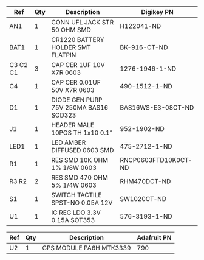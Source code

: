 |Ref|Qty|Description|Digikey PN|
|---|---|-----------|------|
|AN1|1|CONN UFL JACK STR 50 OHM SMD|H122041-ND|
|BAT1|1|CR1220 BATTERY HOLDER SMT FLATPIN|BK-916-CT-ND|
|C3 C2 C1|3|CAP CER 1UF 10V X7R 0603|1276-1946-1-ND|
|C4|1|CAP CER 0.01UF 50V X7R 0603|490-1512-1-ND|
|D1|1|DIODE GEN PURP 75V 250MA BAS16 SOD323|BAS16WS-E3-08CT-ND|
|J1|1|HEADER MALE 10POS TH 1x10 0.1”|952-1902-ND|
|LED1|1|LED AMBER DIFFUSED 0603 SMD|475-2712-1-ND|
|R1|1|RES SMD 10K OHM 1% 1/8W 0603|RNCP0603FTD10K0CT-ND|
|R3 R2|2|RES SMD 470 OHM 5% 1/4W 0603|RHM470DCT-ND|
|S1|1|SWITCH TACTILE SPST-NO 0.05A 12V|SW1020CT-ND|
|U1|1|IC REG LDO 3.3V 0.15A SOT353|576-3193-1-ND|

|Ref|Qty|Description|Adafruit PN|
|---|---|-----------|------|
|U2|1|GPS MODULE PA6H MTK3339|790|


